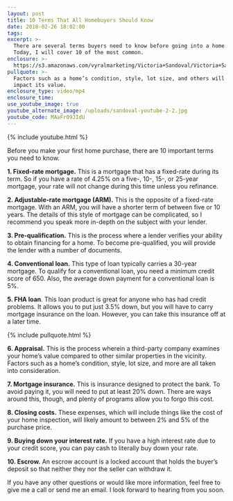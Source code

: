```yaml
---
layout: post
title: 10 Terms That All Homebuyers Should Know
date: 2018-02-26 18:02:00
tags:
excerpt: >-
  There are several terms buyers need to know before going into a home purchase.
  Today, I will cover 10 of the most common.
enclosure: >-
  https://s3.amazonaws.com/vyralmarketing/Victoria+Sandoval/Victoria+Sandoval+-+San+Diego+Realtor-+10+Terms+That+All+Homebuyers+Should+Know.mp4
pullquote: >-
  Factors such as a home’s condition, style, lot size, and others will all
  impact its value.
enclosure_type: video/mp4
enclosure_time:
use_youtube_image: true
youtube_alternate_image: /uploads/sandoval-youtube-2-2.jpg
youtube_code: MAaFr09JIdU
---
```


{% include youtube.html %}

Before you make your first home purchase, there are 10 important terms you need to know.

**1. Fixed-rate mortgage.** This is a mortgage that has a fixed-rate during its term. So if you have a rate of 4.25% on a five-, 10-, 15-, or 25-year mortgage, your rate will not change during this time unless you refinance.

**2. Adjustable-rate mortgage (ARM).** This is the opposite of a fixed-rate mortgage. With an ARM, you will have a shorter term of between five or 10 years. The details of this style of mortgage can be complicated, so I recommend you speak more in-depth on the subject with your lender.

**3. Pre-qualification.** This is the process where a lender verifies your ability to obtain financing for a home. To become pre-qualified, you will provide the lender with a number of documents.

**4. Conventional loan.** This type of loan typically carries a 30-year mortgage. To qualify for a conventional loan, you need a minimum credit score of 650. Also, the average down payment for a conventional loan is 5%.

**5. FHA loan**. This loan product is great for anyone who has had credit problems. It allows you to put just 3.5% down, but you will have to carry mortgage insurance on the loan. However, you can take this insurance off at a later time.

{% include pullquote.html %}

**6. Appraisal.** This is the process wherein a third-party company examines your home’s value compared to other similar properties in the vicinity. Factors such as a home’s condition, style, lot size, and more are all taken into consideration.

**7. Mortgage insurance.** This is insurance designed to protect the bank. To avoid paying it, you will need to put at least 20% down. There are ways around this, though, and plenty of programs allow you to forgo this cost.

**8. Closing costs.** These expenses, which will include things like the cost of your home inspection, will likely amount to between 2% and 5% of the purchase price.

**9. Buying down your interest rate.** If you have a high interest rate due to your credit score, you can pay cash to literally buy down your rate.

**10. Escrow.** An escrow account is a locked account that holds the buyer’s deposit so that neither they nor the seller can withdraw it.

If you have any other questions or would like more information, feel free to give me a call or send me an email. I look forward to hearing from you soon.